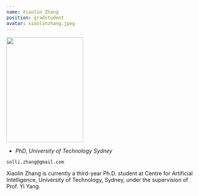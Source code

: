 ```yaml
---
name: Xiaolin Zhang
position: gradstudent
avatar: xiaolinzhang.jpeg
---
```


<img width="200" height="275" src="{{site.baseurl}}/images/people/{{page.avatar}}" data-action="zoom">

- _PhD, University of Technology Sydney_<br>
<!--- _Science coach. Collaborator. Transdisciplinary optimist._-->

<i class="fa fa-envelope-o"></i> `solli.zhang@gmail.com`

Xiaolin Zhang is currently a third-year Ph.D. student at Centre for Artificial Intelligence, University of Technology, Sydney, under the supervision of Prof. Yi Yang.
